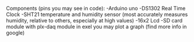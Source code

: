 Components (pins you may see in code):
-Arduino uno
-DS1302 Real Time Clock 
-SHT21 temperature and humidity sensor (most accurately measures humidity, relative to others, especially at high values)
-16x2 Lcd
-SD card module
with plx-daq module in exel you may plot a graph (find more info in google)
